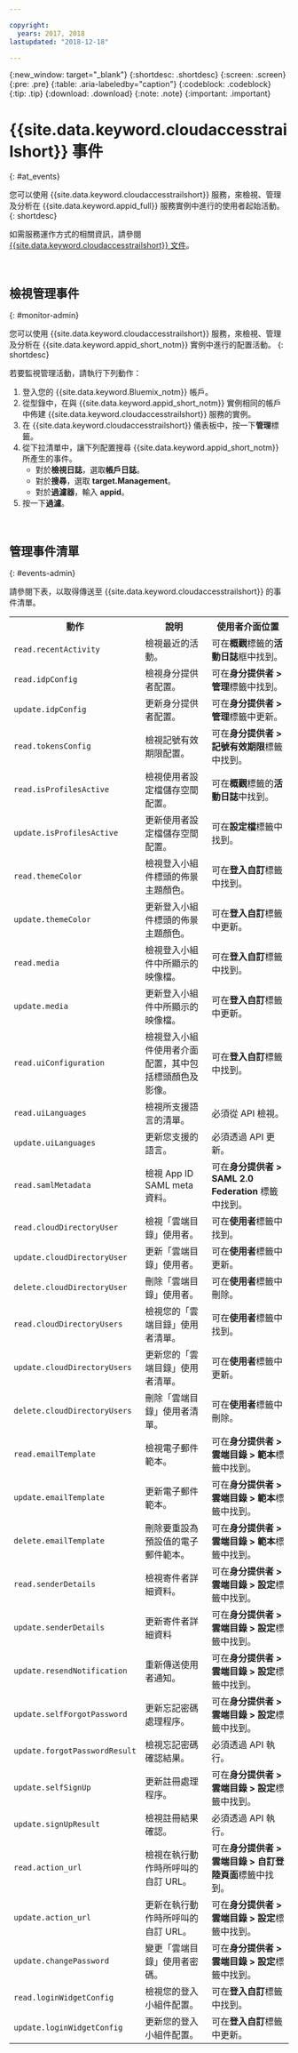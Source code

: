 ```yaml
---

copyright:
  years: 2017, 2018
lastupdated: "2018-12-18"

---
```


{:new_window: target="_blank"}
{:shortdesc: .shortdesc}
{:screen: .screen}
{:pre: .pre}
{:table: .aria-labeledby="caption"}
{:codeblock: .codeblock}
{:tip: .tip}
{:download: .download}
{:note: .note}
{:important: .important}


# {{site.data.keyword.cloudaccesstrailshort}} 事件
{: #at_events}

您可以使用 {{site.data.keyword.cloudaccesstrailshort}} 服務，來檢視、管理及分析在 {{site.data.keyword.appid_full}} 服務實例中進行的使用者起始活動。
{: shortdesc}



如需服務運作方式的相關資訊，請參閱 [{{site.data.keyword.cloudaccesstrailshort}} 文件](/docs/services/cloud-activity-tracker/index.html)。


</br>

## 檢視管理事件
{: #monitor-admin}

您可以使用 {{site.data.keyword.cloudaccesstrailshort}} 服務，來檢視、管理及分析在 {{site.data.keyword.appid_short_notm}} 實例中進行的配置活動。
{: shortdesc}

若要監視管理活動，請執行下列動作：

1. 登入您的 {{site.data.keyword.Bluemix_notm}} 帳戶。
2. 從型錄中，在與 {{site.data.keyword.appid_short_notm}} 實例相同的帳戶中佈建 {{site.data.keyword.cloudaccesstrailshort}} 服務的實例。
3. 在 {{site.data.keyword.cloudaccesstrailshort}} 儀表板中，按一下**管理**標籤。
4. 從下拉清單中，讓下列配置搜尋 {{site.data.keyword.appid_short_notm}} 所產生的事件。
    * 對於**檢視日誌**，選取**帳戶日誌**。
    * 對於**搜尋**，選取 **target.Management**。
    * 對於**過濾器**，輸入 **appid**。
5. 按一下**過濾**。

</br>

## 管理事件清單
{: #events-admin}

請參閱下表，以取得傳送至 {{site.data.keyword.cloudaccesstrailshort}} 的事件清單。

<table>
  <tr>
    <th>動作</th>
    <th>說明</th>
    <th>使用者介面位置</th>
  </tr>
  <tr>
    <td><code>read.recentActivity</code></td>
    <td>檢視最近的活動。</td>
    <td>可在<strong>概觀</strong>標籤的<strong>活動日誌</strong>框中找到。</td>
  </tr>
  <tr>
    <td><code>read.idpConfig</code></td>
    <td>檢視身分提供者配置。</td>
    <td>可在<strong>身分提供者 > 管理</strong>標籤中找到。</td>
  </tr>
  <tr>
    <td><code>update.idpConfig</code></td>
    <td>更新身分提供者配置。</td>
    <td>可在<strong>身分提供者 > 管理</strong>標籤中更新。</td>
  </tr>
  <tr>
    <td><code>read.tokensConfig</code></td>
    <td>檢視記號有效期限配置。</td>
    <td>可在<strong>身分提供者 > 記號有效期限</strong>標籤中找到。</td>
  </tr>
  <tr>
    <td><code>read.isProfilesActive</code></td>
    <td>檢視使用者設定檔儲存空間配置。</td>
    <td>可在<strong>概觀</strong>標籤的<strong>活動日誌</strong>中找到。</td>
  </tr>
  <tr>
    <td><code>update.isProfilesActive</code></td>
    <td>更新使用者設定檔儲存空間配置。</td>
    <td>可在<strong>設定檔</strong>標籤中找到。</td>
  </tr>
  <tr>
    <td><code>read.themeColor</code></td>
    <td>檢視登入小組件標頭的佈景主題顏色。</td>
    <td>可在<strong>登入自訂</strong>標籤中找到。</td>
  </tr>
  <tr>
    <td><code>update.themeColor</code></td>
    <td>更新登入小組件標頭的佈景主題顏色。</td>
    <td>可在<strong>登入自訂</strong>標籤中更新。</td>
  </tr>
  <tr>
    <td><code>read.media</code></td>
    <td>檢視登入小組件中所顯示的映像檔。</td>
    <td>可在<strong>登入自訂</strong>標籤中找到。</td>
  </tr>
  <tr>
    <td><code>update.media</code></td>
    <td>更新登入小組件中所顯示的映像檔。</td>
    <td>可在<strong>登入自訂</strong>標籤中更新。</td>
  </tr>
  <tr>
    <td><code>read.uiConfiguration</code></td>
    <td>檢視登入小組件使用者介面配置，其中包括標頭顏色及影像。</td>
    <td>可在<strong>登入自訂</strong>標籤中找到。</td>
  </tr>
  <tr>
    <td><code>read.uiLanguages</code></td>
    <td>檢視所支援語言的清單。</td>
    <td>必須從 API 檢視。</td>
  </tr>
  <tr>
    <td><code>update.uiLanguages</code></td>
    <td>更新您支援的語言。</td>
    <td>必須透過 API 更新。</td>
  </tr>
  <tr>
    <td><code>read.samlMetadata</code></td>
    <td>檢視 App ID SAML meta 資料。</td>
    <td>可在<strong>身分提供者 > SAML 2.0 Federation</strong> 標籤中找到。</td>
  </tr>
  <tr>
    <td><code>read.cloudDirectoryUser</code></td>
    <td>檢視「雲端目錄」使用者。</td>
    <td>可在<strong>使用者</strong>標籤中找到。</td>
  </tr>
  <tr>
    <td><code>update.cloudDirectoryUser</code></td>
    <td>更新「雲端目錄」使用者。</td>
    <td>可在<strong>使用者</strong>標籤中更新。</td>
  </tr>
  <tr>
    <td><code>delete.cloudDirectoryUser</code></td>
    <td>刪除「雲端目錄」使用者。</td>
    <td>可在<strong>使用者</strong>標籤中刪除。</td>
  </tr>
  <tr>
    <td><code>read.cloudDirectoryUsers</code></td>
    <td>檢視您的「雲端目錄」使用者清單。</td>
    <td>可在<strong>使用者</strong>標籤中找到。</td>
  </tr>
  <tr>
    <td><code>update.cloudDirectoryUsers</code></td>
    <td>更新您的「雲端目錄」使用者清單。</td>
    <td>可在<strong>使用者</strong>標籤中更新。</td>
  </tr>
  <tr>
    <td><code>delete.cloudDirectoryUsers</code></td>
    <td>刪除「雲端目錄」使用者清單。</td>
    <td>可在<strong>使用者</strong>標籤中刪除。</td>
  </tr>
  <tr>
    <td><code>read.emailTemplate</code></td>
    <td>檢視電子郵件範本。</td>
    <td>可在<strong>身分提供者 > 雲端目錄 > 範本</strong>標籤中找到。</td>
  </tr>
  <tr>
    <td><code>update.emailTemplate</code></td>
    <td>更新電子郵件範本。</td>
    <td>可在<strong>身分提供者 > 雲端目錄 > 範本</strong>標籤中找到。</td>
  </tr>
  <tr>
    <td><code>delete.emailTemplate</code></td>
    <td>刪除要重設為預設值的電子郵件範本。</td>
    <td>可在<strong>身分提供者 > 雲端目錄 > 範本</strong>標籤中找到。</td>
  </tr>
  <tr>
    <td><code>read.senderDetails</code></td>
    <td>檢視寄件者詳細資料。</td>
    <td>可在<strong>身分提供者 > 雲端目錄 > 設定</strong>標籤中找到。</td>
  </tr>
  <tr>
    <td><code>update.senderDetails</code></td>
    <td>更新寄件者詳細資料</td>
    <td>可在<strong>身分提供者 > 雲端目錄 > 設定</strong>標籤中找到。</td>
  </tr>
  <tr>
    <td><code>update.resendNotification</code></td>
    <td>重新傳送使用者通知。</td>
    <td>可在<strong>身分提供者 > 雲端目錄 > 設定</strong>標籤中找到。</td>
  </tr>
  <tr>
    <td><code>update.selfForgotPassword</code></td>
    <td>更新忘記密碼處理程序。</td>
    <td>可在<strong>身分提供者 > 雲端目錄 > 設定</strong>標籤中找到。</td>
  </tr>
  <tr>
    <td><code>update.forgotPasswordResult</code></td>
    <td>檢視忘記密碼確認結果。</td>
    <td>必須透過 API 執行。</td>
  </tr>
  <tr>
    <td><code>update.selfSignUp</code></td>
    <td>更新註冊處理程序。</td>
    <td>可在<strong>身分提供者 > 雲端目錄 > 設定</strong>標籤中找到。</td>
  </tr>
  <tr>
    <td><code>update.signUpResult</code></td>
    <td>檢視註冊結果確認。</td>
    <td>必須透過 API 執行。</td>
  </tr>
  <tr>
    <td><code>read.action_url</code></td>
    <td>檢視在執行動作時所呼叫的自訂 URL。</td>
    <td>可在<strong>身分提供者 > 雲端目錄 > 自訂登陸頁面</strong>標籤中找到。</td>
  </tr>
  <tr>
    <td><code>update.action_url</code></td>
    <td>更新在執行動作時所呼叫的自訂 URL。</td>
    <td>可在<strong>身分提供者 > 雲端目錄 > 設定</strong>標籤中找到。</td>
  </tr>
  <tr>
    <td><code>update.changePassword</code></td>
    <td>變更「雲端目錄」使用者密碼。</td>
    <td>可在<strong>身分提供者 > 雲端目錄 > 設定</strong>標籤中找到。</td>
  </tr>
  <tr>
    <td><code>read.loginWidgetConfig</code></td>
    <td>檢視您的登入小組件配置。</td>
    <td>可在<strong>登入自訂</strong>標籤中找到。</td>
  </tr>
  <tr>
    <td><code>update.loginWidgetConfig</code></td>
    <td>更新您的登入小組件配置。</td>
    <td>可在<strong>登入自訂</strong>標籤中更新。</td>
  </tr>
</table>

</br>
</br>


